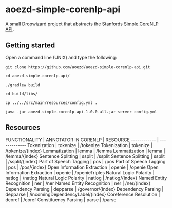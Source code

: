 # aoezd-simple-corenlp-api

A small Dropwizard project that abstracts the Stanfords [Simple CoreNLP API](https://stanfordnlp.github.io/CoreNLP/simple.html).

## Getting started

Open a command line (UNIX) and type the following:

```
git clone https://github.com/aoezd/aoezd-simple-corenlp-api.git

cd aoezd-simple-corenlp-api/

./gradlew build

cd build/libs/

cp ../../src/main/resources/config.yml .

java -jar aoezd-simple-corenlp-api-1.0.0-all.jar server config.yml
```

## Resources
FUNCTIONALITY | ANNOTATOR IN CORENLP | RESOURCE
------------ | -------------
Tokenization | tokenize | /tokenize
Tokenization | tokenize | /tokenize/{index}
Lemmatization | lemma | /lemma
Lemmatization | lemma | /lemma/{index}
Sentence Splitting | ssplit | /ssplit
Sentence Splitting | ssplit | /ssplit/{index}
Part of Speech Tagging | pos | /pos
Part of Speech Tagging | pos | /pos/{index}
Open Information Extraction | openie | /openie
Open Information Extraction | openie | /openieTriples
Natural Logic Polarity | natlog | /natlog
Natural Logic Polarity | natlog | /natlog/{index}
Named Entity Recognition | ner | /ner
Named Entity Recognition | ner | /ner/{index}
Dependency Parsing | depparse | /governor/{index}
Dependency Parsing | depparse | /incomingDependencyLabel/{index}
Coreference Resolution | dcoref | /coref
Constituency Parsing | parse | /parse
